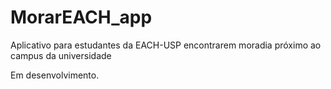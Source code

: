 # MorarEACH_app
Aplicativo para estudantes da EACH-USP encontrarem moradia próximo ao campus da universidade

Em desenvolvimento.
